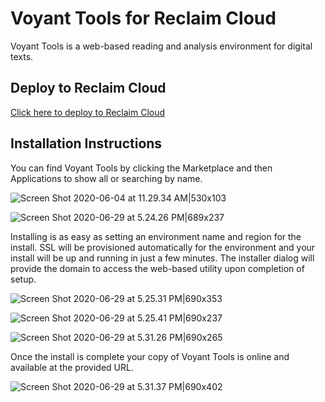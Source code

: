 # Voyant Tools for Reclaim Cloud
Voyant Tools is a web-based reading and analysis environment for digital texts.

## Deploy to Reclaim Cloud
[Click here to deploy to Reclaim Cloud](https://app.my.reclaim.cloud/?app=voyant)

## Installation Instructions
You can find Voyant Tools by clicking the Marketplace and then Applications to show all or searching by name.

![Screen Shot 2020-06-04 at 11.29.34 AM|530x103](https://community.reclaimhosting.com/uploads/default/original/2X/6/66fffe086313e6975f16e1afe89e18c34510c6c8.png) 

![Screen Shot 2020-06-29 at 5.24.26 PM|689x237](https://community.reclaimhosting.com/uploads/default/optimized/2X/0/08b6236d32c588274a15aa0336a597dacaedc55e_2_1378x474.png) 

Installing is as easy as setting an environment name and region for the install. SSL will be provisioned automatically for the environment and your install will be up and running in just a few minutes. The installer dialog will provide the domain to access the web-based utility upon completion of setup.

![Screen Shot 2020-06-29 at 5.25.31 PM|690x353](https://community.reclaimhosting.com/uploads/default/original/2X/1/1d2ae95949c8bd89c25aff172337cb6389bcd934.png) 

![Screen Shot 2020-06-29 at 5.25.41 PM|690x237](https://community.reclaimhosting.com/uploads/default/original/2X/c/c749ad5a434ff385b5161b5347278792d36729af.png) 

![Screen Shot 2020-06-29 at 5.31.26 PM|690x265](https://community.reclaimhosting.com/uploads/default/original/2X/2/26180e4a9544c279226186a6144f3bd24eb5fc5d.png) 

Once the install is complete your copy of Voyant Tools is online and available at the provided URL.

![Screen Shot 2020-06-29 at 5.31.37 PM|690x402](https://community.reclaimhosting.com/uploads/default/optimized/2X/2/2a9d485750488e71abdde0ba9c854814e9d77aba_2_1380x804.jpeg) 